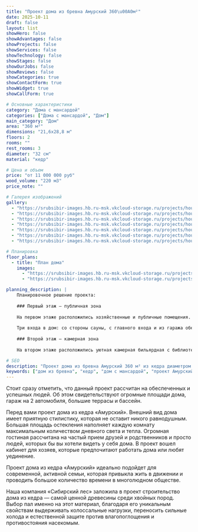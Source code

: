 ```yaml
---
title: "Проект дома из бревна Амурский 360\u00A0м²"
date: 2025-10-11
draft: false
layout: list
showHero: false
showAdvantages: false
showProjects: false
showServices: false
showTechnology: false
showStages: false
showOurJobs: false
showReviews: false
showCategories: true
showContactForm: true
showWidget: true
showCallForm: true

# Основные характеристики
category: "Дома с мансардой"
categories: ["Дома с мансардой", "Дом"]
main_category: "Дом"
area: "360 м²"
dimensions: "21,6x28,8 м"
floors: 2
rooms: ""
rest_rooms: 3
diameter: "32 см"
material: "кедр"

# Цена и объем
price: "от 11 000 000 руб"
wood_volume: "220 м3"
price_note: ""

# Галерея изображений
gallery:
  - "https://srubsibir-images.hb.ru-msk.vkcloud-storage.ru/projects/houses/amurskii-360/amurskii-360-1.jpg"
  - "https://srubsibir-images.hb.ru-msk.vkcloud-storage.ru/projects/houses/amurskii-360/amurskii-360-2.jpg"
  - "https://srubsibir-images.hb.ru-msk.vkcloud-storage.ru/projects/houses/amurskii-360/amurskii-360-3.jpg"
  - "https://srubsibir-images.hb.ru-msk.vkcloud-storage.ru/projects/houses/amurskii-360/amurskii-360-4.jpg"
  - "https://srubsibir-images.hb.ru-msk.vkcloud-storage.ru/projects/houses/amurskii-360/amurskii-360-5.jpg"
  - "https://srubsibir-images.hb.ru-msk.vkcloud-storage.ru/projects/houses/amurskii-360/amurskii-360-6.jpg"
  - "https://srubsibir-images.hb.ru-msk.vkcloud-storage.ru/projects/houses/amurskii-360/amurskii-360-7.jpg"

# Планировка
floor_plans:
  - title: "План дома"
    images:
      - "https://srubsibir-images.hb.ru-msk.vkcloud-storage.ru/projects/houses/amurskii-360/amurskii-360-6.jpg"
      - "https://srubsibir-images.hb.ru-msk.vkcloud-storage.ru/projects/houses/amurskii-360/amurskii-360-7.jpg"

planning_description: |
    Планировочное решение проекта:
    
    ### Первый этаж – публичная зона
    
    На первом этаже расположились хозяйственные и публичные помещения. Особого внимания заслуживает огромная гостиная в 88 кв. м со вторым светом, включающая в себя зону столовой и зону отдыха. В левом крыле здания есть небольшая сауна с отдельным санузлом и двумя спальнями. К дому примыкает гараж с хозяйственными помещениями: котельной и кладовкой. Такое расположение позволяет обслуживать дом в зимний период без лишних хлопот.
    
    Три входа в дом: со стороны сауны, с главного входа и из гаража обеспечивают максимальный комфорт как для вас, так и для ваших гостей.
    
    ### Второй этаж – камерная зона
    
    На втором этаже расположились уютная камерная бильярдная с библиотекой, где вы сможете почувствовать тишину и уединение, даже если в доме много гостей, а также две просторных спальни, оснащенных санузлом и гардеробной. Наличие в проекте второго света позволило организовать на втором этаже эффектную галерею с перилами, из которой можно с комфортом наблюдать происходящее в гостиной. Панорамные окна и удобные балконы в комнатах второго этажа позволят любоваться природой в любое время года и проводить больше времени на воздухе, когда тепло.

# SEO
description: "Проект дома из бревна Амурский 360 м² из кедра диаметром 32 см. Дом с мансардой для современной активной семьи с гаражом на 2 автомобиля и бассейном."
keywords: ["дом из бревна", "кедр", "дом с мансардой", "проект Амурский", "360 м²", "элитный дом", "дом с гаражом"]
---
```


Стоит сразу отметить, что данный проект рассчитан на обеспеченных и успешных людей. Об этом свидетельствуют огромные площади дома, гараж на 2 автомобиля, большие террасы и бассейн.

Перед вами проект дома из кедра «Амурский». Внешний вид дома имеет приятную стилистику, которая не оставит никого равнодушным. Большая площадь остекления наполняет каждую комнату максимальным количеством дневного света и тепла. Огромная гостиная рассчитана на частый прием друзей и родственников и просто людей, которых бы вы хотели видеть у себя дома. В проект вошел кабинет для хозяев, которые предпочитают работать дома или любят уединение.

Проект дома из кедра «Амурский» идеально подойдет для современной, активной семьи, которая привыкла жить в движении и проводить большое количество времени в многолюдном обществе.

Наша компания «Сибирский лес» заложила в проект строительство дома из кедра — самой ценной древесины среди хвойных пород. Выбор пал именно на этот материал, благодаря его уникальным свойствам выдерживать колоссальные нагрузки, переносить сильные холода и естественной защите против влагопоглощения и противостояния насекомым.